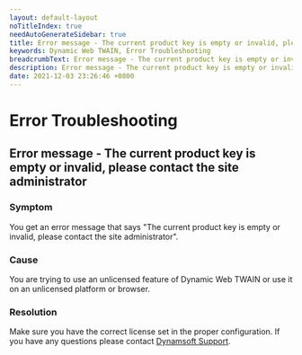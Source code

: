 ```yaml
---
layout: default-layout
noTitleIndex: true
needAutoGenerateSidebar: true
title: Error message - The current product key is empty or invalid, please contact the site administrator
keywords: Dynamic Web TWAIN, Error Troubleshooting
breadcrumbText: Error message - The current product key is empty or invalid, please contact the site administrator
description: Error message - The current product key is empty or invalid, please contact the site administrator
date: 2021-12-03 23:26:46 +0800
---
```


# Error Troubleshooting

## Error message - The current product key is empty or invalid, please contact the site administrator

### Symptom

You get an error message that says "The current product key is empty or invalid, please contact the site administrator".

### Cause

You are trying to use an unlicensed feature of Dynamic Web TWAIN or use it on an unlicensed platform or browser.

### Resolution

Make sure you have the correct license set in the proper configuration. If you have any questions please contact <a href="mailto:support@dynamsoft.com" target="_blank">Dynamsoft Support</a>.
